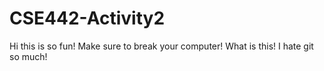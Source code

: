 # CSE442-Activity2
Hi this is so fun!
Make sure to break your computer!
What is this!
I hate git so much!
